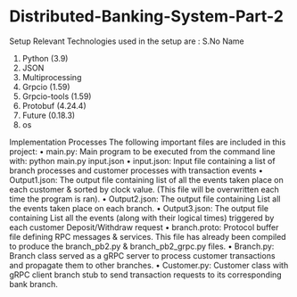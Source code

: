 # Distributed-Banking-System-Part-2
Setup
Relevant Technologies used in the setup are : S.No Name
1. Python (3.9)
2. JSON
3. Multiprocessing
4. Grpcio (1.59)
5. Grpcio-tools (1.59)
6. Protobuf (4.24.4)
7. Future (0.18.3)
8. os

Implementation Processes
The following important files are included in this project:
• main.py: Main program to be executed from the command line with: python main.py input.json
• input.json: Input file containing a list of branch processes and customer processes with transaction events
• Output1.json: The output file containing list of all the events taken place on each customer & sorted by clock value. (This file will be overwritten each time the program is ran).
• Output2.json: The output file containing List all the events taken place on each branch.
• Output3.json: The output file containing List all the events (along with their logical times)
triggered by each customer Deposit/Withdraw request
• branch.proto: Protocol buffer file defining RPC messages & services. This file has
already been compiled to produce the branch_pb2.py & branch_pb2_grpc.py files.
• Branch.py: Branch class served as a gRPC server to process customer transactions and
propagate them to other branches.
• Customer.py: Customer class with gRPC client branch stub to send transaction requests
to its corresponding bank branch.
